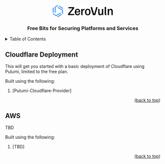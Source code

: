 <!-- PROJECT LOGO -->
<br />
<div align="center">
  <a href="https://zerovuln.ai">
    <img src="images/zv-logo.png" alt="Logo" width="200" height="40">
  </a>

  <h3 align="center">Free Bits for Securing Platforms and Services</h3>
</div>

<!-- TABLE OF CONTENTS -->
<details>
  <summary>Table of Contents</summary>
  <ol>
    <li>
      <a href="#cloudflare">Cloudflare Deployment</a>
    </li>
    <li>
      <a href="#aws">AWS</a>
    </li>
  </ol>
</details>



<!-- Cloudflare -->
## Cloudflare Deployment

This will get you started with a basic deployment of Cloudflare using Pulumi, limited to the free plan.

Built using the following:
1. [Pulumi-Cloudflare-Provider]



<p align="right">(<a href="#readme-top">back to top</a>)</p>


<!-- AWS -->
## AWS

TBD

Built using the following:
1. [TBD]

<p align="right">(<a href="#readme-top">back to top</a>)</p>
